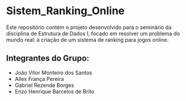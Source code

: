 # Sistem_Ranking_Online
Este repositório contém o projeto desenvolvido para o seminário da disciplina de Estrutura de Dados I, focado em resolver um problema do mundo real: a criação de um sistema de ranking para jogos online.
## Integrantes do Grupo:
* João Vitor Monteiro dos Santos
* Allex França Pereira
* Gabriel Rezende Borges
* Enzo Henrique Barcelos de Brito  
